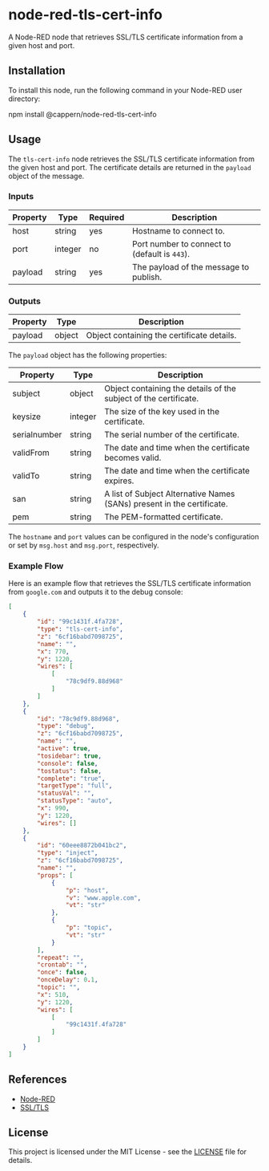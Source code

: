 # node-red-tls-cert-info

A Node-RED node that retrieves SSL/TLS certificate information from a given host and port.

## Installation

To install this node, run the following command in your Node-RED user directory:

npm install @cappern/node-red-tls-cert-info


## Usage

The `tls-cert-info` node retrieves the SSL/TLS certificate information from the given host and port. The certificate details are returned in the `payload` object of the message.

### Inputs

| Property | Type    | Required | Description                                     |
| -------- | ------- | -------- | ----------------------------------------------- |
| host     | string  | yes      | Hostname to connect to.                          |
| port     | integer | no       | Port number to connect to (default is `443`).    |
| payload  | string  | yes      | The payload of the message to publish.           |

### Outputs

| Property | Type   | Description                                 |
| -------- | ------ | ------------------------------------------- |
| payload  | object | Object containing the certificate details.  |

The `payload` object has the following properties:

| Property      | Type    | Description                                                                      |
| ------------- | ------- | -------------------------------------------------------------------------------- |
| subject       | object  | Object containing the details of the subject of the certificate.                |
| keysize       | integer | The size of the key used in the certificate.                                    |
| serialnumber  | string  | The serial number of the certificate.                                           |
| validFrom     | string  | The date and time when the certificate becomes valid.                           |
| validTo       | string  | The date and time when the certificate expires.                                 |
| san           | string  | A list of Subject Alternative Names (SANs) present in the certificate.          |
| pem           | string  | The PEM-formatted certificate.                                                  |


The `hostname` and `port` values can be configured in the node's configuration or set by `msg.host` and `msg.port`, respectively.

### Example Flow

Here is an example flow that retrieves the SSL/TLS certificate information from `google.com` and outputs it to the debug console:

```json
[
    {
        "id": "99c1431f.4fa728",
        "type": "tls-cert-info",
        "z": "6cf16babd7098725",
        "name": "",
        "x": 770,
        "y": 1220,
        "wires": [
            [
                "78c9df9.88d968"
            ]
        ]
    },
    {
        "id": "78c9df9.88d968",
        "type": "debug",
        "z": "6cf16babd7098725",
        "name": "",
        "active": true,
        "tosidebar": true,
        "console": false,
        "tostatus": false,
        "complete": "true",
        "targetType": "full",
        "statusVal": "",
        "statusType": "auto",
        "x": 990,
        "y": 1220,
        "wires": []
    },
    {
        "id": "60eee8872b041bc2",
        "type": "inject",
        "z": "6cf16babd7098725",
        "name": "",
        "props": [
            {
                "p": "host",
                "v": "www.apple.com",
                "vt": "str"
            },
            {
                "p": "topic",
                "vt": "str"
            }
        ],
        "repeat": "",
        "crontab": "",
        "once": false,
        "onceDelay": 0.1,
        "topic": "",
        "x": 510,
        "y": 1220,
        "wires": [
            [
                "99c1431f.4fa728"
            ]
        ]
    }
]
```

## References

- [Node-RED](https://nodered.org/)
- [SSL/TLS](https://en.wikipedia.org/wiki/Transport_Layer_Security)

## License

This project is licensed under the MIT License - see the [LICENSE](LICENSE) file for details.
